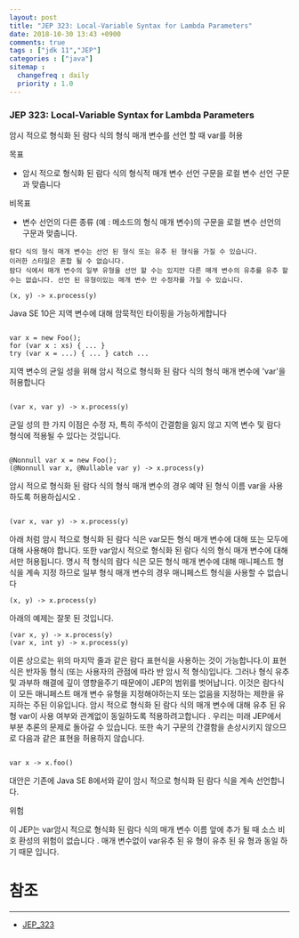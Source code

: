 ```yaml
---
layout: post
title: "JEP 323: Local-Variable Syntax for Lambda Parameters"
date: 2018-10-30 13:43 +0900
comments: true
tags : ["jdk 11","JEP"]
categories : ["java"]
sitemap :
  changefreq : daily
  priority : 1.0
---
```


### JEP 323: Local-Variable Syntax for Lambda Parameters

암시 적으로 형식화 된 람다 식의 형식 매개 변수를 선언 할 때 var를 허용

목표 

* 암시 적으로 형식화 된 람다 식의 형식적 매개 변수 선언 구문을 로컬 변수 선언 구문과 맞춥니다

비목표

* 변수 선언의 다른 종류 (예 : 메소드의 형식 매개 변수)의 구문을 로컬 변수 선언의 구문과 맞춥니다.


```
람다 식의 형식 매개 변수는 선언 된 형식 또는 유추 된 형식을 가질 수 있습니다.
이러한 스타일은 혼합 될 수 없습니다. 
람다 식에서 매개 변수의 일부 유형을 선언 할 수는 있지만 다른 매개 변수의 유추를 유추 할 수는 없습니다. 선언 된 유형이있는 매개 변수 만 수정자를 가질 수 있습니다.

(x, y) -> x.process(y)

```

Java SE 10은 지역 변수에 대해 암묵적인 타이핑을 가능하게합니다


```

var x = new Foo();
for (var x : xs) { ... }
try (var x = ...) { ... } catch ...

```

지역 변수의 균일 성을 위해 암시 적으로 형식화 된 람다 식의 형식 매개 변수에 'var'을 허용합니다

```

(var x, var y) -> x.process(y) 

```

균일 성의 한 가지 이점은 수정 자, 특히 주석이 간결함을 잃지 않고 지역 변수 및 람다 형식에 적용될 수 있다는 것입니다.

```

@Nonnull var x = new Foo();
(@Nonnull var x, @Nullable var y) -> x.process(y)

```

암시 적으로 형식화 된 람다 식의 형식 매개 변수의 경우 예약 된 형식 이름 var을 사용 하도록 허용하십시오 .

```

(var x, var y) -> x.process(y)

```

아래 처럼 암시 적으로 형식화 된 람다 식은 var모든 형식 매개 변수에 대해 또는 모두에 대해 사용해야 합니다. 
또한 var암시 적으로 형식화 된 람다 식의 형식 매개 변수에 대해서만 허용됩니다. 
명시 적 형식의 람다 식은 모든 형식 매개 변수에 대해 매니페스트 형식을 계속 지정 하므로 일부 형식 매개 변수의 경우 매니페스트 형식을 사용할 수 없습니다

```
(x, y) -> x.process(y)

```

아래의 예제는 잘못 된 것입니다.

```
(var x, y) -> x.process(y)   
(var x, int y) -> x.process(y)

```

이론 상으로는 위의 마지막 줄과 같은 람다 표현식을 사용하는 것이 가능합니다.이 표현식은 반자동 형식 (또는 사용자의 관점에 따라 반 암시 적 형식)입니다. 
그러나 형식 유추 및 과부하 해결에 깊이 영향을주기 때문에이 JEP의 범위를 벗어납니다. 
이것은 람다식이 모든 매니페스트 매개 변수 유형을 지정해야하는지 또는 없음을 지정하는 제한을 유지하는 주된 이유입니다. 
암시 적으로 형식화 된 람다 식의 매개 변수에 대해 유추 된 유 형 var이 사용 여부와 관계없이 동일하도록 적용하려고합니다 . 
우리는 미래 JEP에서 부분 추론의 문제로 돌아갈 수 있습니다. 
또한 속기 구문의 간결함을 손상시키지 않으므로 다음과 같은 표현을 허용하지 않습니다.

```

var x -> x.foo()

```

대안은 기존에 Java SE 8에서와 같이 암시 적으로 형식화 된 람다 식을 계속 선언합니다.
        
위험 

이 JEP는 var암시 적으로 형식화 된 람다 식의 매개 변수 이름 앞에 추가 될 때 소스 비호 환성의 위험이 없습니다 . 매개 변수없이 var유추 된 유 형이 유추 된 유 형과 동일 하기 때문 입니다.


# 참조 
-----
* [JEP_323](https://openjdk.java.net/jeps/323)
